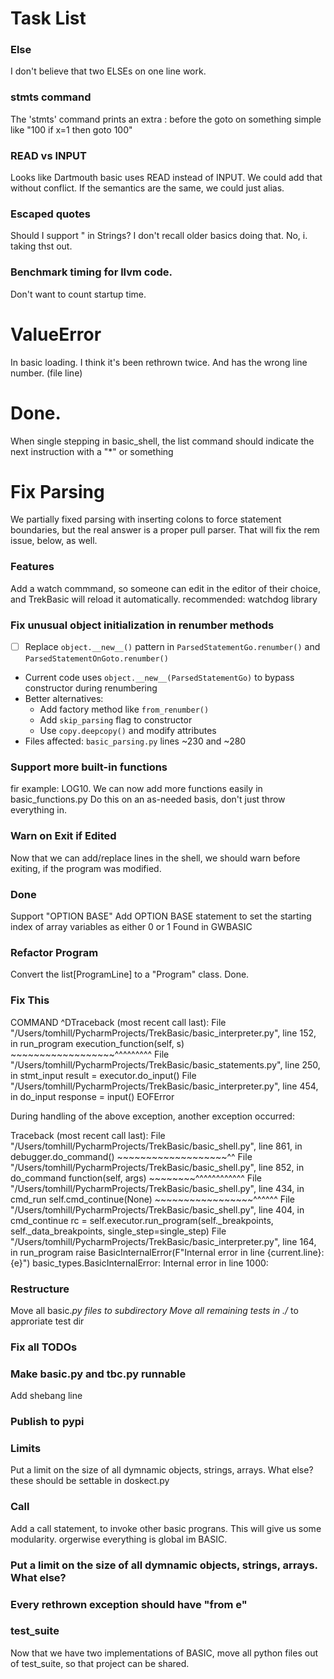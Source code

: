 # Task List

### Else
I don't believe that two ELSEs on one line work.

### stmts command
The 'stmts' command prints an extra : before the goto on something simple like "100 if x=1 then goto 100"

### READ vs INPUT
Looks like Dartmouth basic uses READ instead of INPUT. We could add that without conflict. If the semantics are the
same, we could just alias.

### Escaped quotes
Should I support \" in Strings? I don't recall older basics doing that. 
No, i. taking thst out. 

### Benchmark timing for llvm code.
Don't want to count startup time.

# ValueError
In basic loading. I think it's been rethrown twice.
And has the wrong line number. (file line)

# Done. 
When single stepping in basic_shell, the list
command should indicate the next instruction
with a "*" or something

# Fix Parsing
We partially fixed parsing with inserting colons to force 
statement boundaries, but the real answer is a proper pull parser.
That will fix the rem issue, below, as well.

### Features
Add a watch commmand, so someone can edit in the editor of their choice, and TrekBasic will reload it automatically.
recommended:  watchdog library

### Fix unusual object initialization in renumber methods
- [ ] Replace `object.__new__()` pattern in `ParsedStatementGo.renumber()` and `ParsedStatementOnGoto.renumber()`
- Current code uses `object.__new__(ParsedStatementGo)` to bypass constructor during renumbering
- Better alternatives:
  - Add factory method like `from_renumber()`
  - Add `skip_parsing` flag to constructor
  - Use `copy.deepcopy()` and modify attributes
- Files affected: `basic_parsing.py` lines ~230 and ~280 

### Support more built-in functions
fir example: LOG10. We can now add more functions easily in basic_functions.py
Do this on an as-needed basis, don't just throw everything in.

### Warn on Exit if Edited
Now that we can add/replace lines in the shell, we should warn before exiting, if the program was modified.

### Done
Support "OPTION BASE"
Add OPTION BASE statement to set the starting index of array variables as either 0 or 1
Found in GWBASIC

### Refactor Program
Convert the list[ProgramLine] to a "Program" class. Done. 


### Fix This
COMMAND ^DTraceback (most recent call last):
  File "/Users/tomhill/PycharmProjects/TrekBasic/basic_interpreter.py", line 152, in run_program
    execution_function(self, s)
    ~~~~~~~~~~~~~~~~~~^^^^^^^^^
  File "/Users/tomhill/PycharmProjects/TrekBasic/basic_statements.py", line 250, in stmt_input
    result = executor.do_input()
  File "/Users/tomhill/PycharmProjects/TrekBasic/basic_interpreter.py", line 454, in do_input
    response = input()
EOFError

During handling of the above exception, another exception occurred:

Traceback (most recent call last):
  File "/Users/tomhill/PycharmProjects/TrekBasic/basic_shell.py", line 861, in <module>
    debugger.do_command()
    ~~~~~~~~~~~~~~~~~~~^^
  File "/Users/tomhill/PycharmProjects/TrekBasic/basic_shell.py", line 852, in do_command
    function(self, args)
    ~~~~~~~~^^^^^^^^^^^^
  File "/Users/tomhill/PycharmProjects/TrekBasic/basic_shell.py", line 434, in cmd_run
    self.cmd_continue(None)
    ~~~~~~~~~~~~~~~~~^^^^^^
  File "/Users/tomhill/PycharmProjects/TrekBasic/basic_shell.py", line 404, in cmd_continue
    rc = self.executor.run_program(self._breakpoints, self._data_breakpoints, single_step=single_step)
  File "/Users/tomhill/PycharmProjects/TrekBasic/basic_interpreter.py", line 164, in run_program
    raise BasicInternalError(F"Internal error in line {current.line}: {e}")
basic_types.BasicInternalError: Internal error in line 1000:

### Restructure
Move all basic.*py files to subdirectory
Move all remaining tests in ./* to approriate test dir

### Fix all TODOs

### Make basic.py and tbc.py runnable
Add shebang line

### Publish to pypi

### Limits
Put a limit on the size of all dymnamic objects, strings, arrays. What else? these should be settable in doskect.py

### Call
Add a call statement, to invoke other basic prograns. This will give us some
modularity. orgerwise everything is global
im BASIC. 

### Put a limit on the size of all dymnamic objects, strings, arrays. What else?

### Every rethrown exception should have "from e"

### test_suite
Now that we have two implementations of BASIC, move all python files out of test_suite, so that project can be shared.
